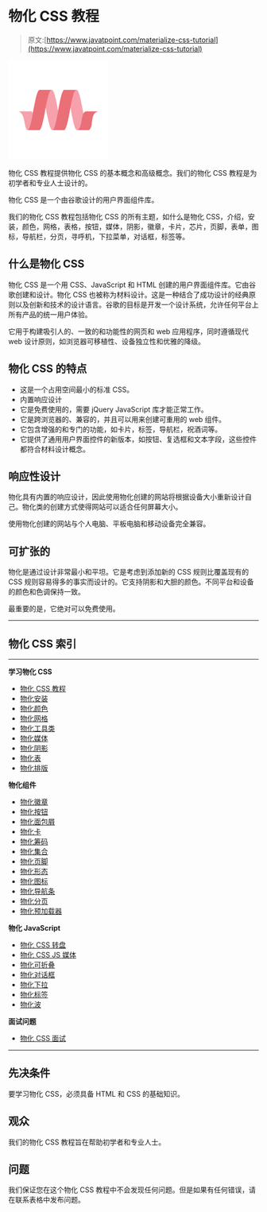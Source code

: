 # 物化 CSS 教程

> 原文:[https://www.javatpoint.com/materialize-css-tutorial](https://www.javatpoint.com/materialize-css-tutorial)

![Materialize CSS Tutorial](img/8ba175141f4ad7c42fce59b9b852e665.png)

物化 CSS 教程提供物化 CSS 的基本概念和高级概念。我们的物化 CSS 教程是为初学者和专业人士设计的。

物化 CSS 是一个由谷歌设计的用户界面组件库。

我们的物化 CSS 教程包括物化 CSS 的所有主题，如什么是物化 CSS，介绍，安装，颜色，网格，表格，按钮，媒体，阴影，徽章，卡片，芯片，页脚，表单，图标，导航栏，分页，寻呼机，下拉菜单，对话框，标签等。

## 什么是物化 CSS

物化 CSS 是一个用 CSS、JavaScript 和 HTML 创建的用户界面组件库。它由谷歌创建和设计。物化 CSS 也被称为材料设计。这是一种结合了成功设计的经典原则以及创新和技术的设计语言。谷歌的目标是开发一个设计系统，允许任何平台上所有产品的统一用户体验。

它用于构建吸引人的、一致的和功能性的网页和 web 应用程序，同时遵循现代 web 设计原则，如浏览器可移植性、设备独立性和优雅的降级。

## 物化 CSS 的特点

*   这是一个占用空间最小的标准 CSS。
*   内置响应设计
*   它是免费使用的，需要 jQuery JavaScript 库才能正常工作。
*   它是跨浏览器的、兼容的，并且可以用来创建可重用的 web 组件。
*   它包含增强的和专门的功能，如卡片，标签，导航栏，祝酒词等。
*   它提供了通用用户界面控件的新版本，如按钮、复选框和文本字段，这些控件都符合材料设计概念。

## 响应性设计

物化具有内置的响应设计，因此使用物化创建的网站将根据设备大小重新设计自己。物化类的创建方式使得网站可以适合任何屏幕大小。

使用物化创建的网站与个人电脑、平板电脑和移动设备完全兼容。

## 可扩张的

物化是通过设计非常最小和平坦。它是考虑到添加新的 CSS 规则比覆盖现有的 CSS 规则容易得多的事实而设计的。它支持阴影和大胆的颜色。不同平台和设备的颜色和色调保持一致。

最重要的是，它绝对可以免费使用。

* * *

## 物化 CSS 索引

* * *

**学习物化 CSS**

*   [物化 CSS 教程](materialize-css-tutorial)
*   [物化安装](materialize-css-installation)
*   [物化颜色](materialize-css-colors)
*   [物化网格](materialize-css-grids)
*   [物化工具类](materialize-css-utility-classes)
*   [物化媒体](materialize-css-media)
*   [物化阴影](materialize-css-shadows)
*   [物化表](materialize-css-tables)
*   [物化排版](materialize-css-typography)

**物化组件**

*   [物化徽章](materialize-css-badges)
*   [物化按钮](materialize-css-buttons)
*   [物化面包屑](materialize-css-breadcrumb)
*   [物化卡](materialize-css-cards)
*   [物化筹码](materialize-css-chips)
*   [物化集合](materialize-css-collections)
*   [物化页脚](materialize-css-footer)
*   [物化形态](materialize-css-form)
*   [物化图标](materialize-css-icons)
*   [物化导航条](materialize-css-navbar)
*   [物化分页](materialize-css-pagination)
*   [物化预加载器](materialize-css-preloader)

**物化 JavaScript**

*   [物化 CSS 转盘](materialize-css-carousel)
*   [物化 CSS JS 媒体](materialize-css-js-media)
*   [物化可折叠](materialize-css-collapsible)
*   [物化对话框](materialize-css-dialogs)
*   [物化下拉](materialize-css-dropdowns)
*   [物化标签](materialize-css-tabs)
*   [物化波](materialize-css-waves)

**面试问题**

*   [物化 CSS 面试](materialize-css-interview-questions)

* * *

## 先决条件

要学习物化 CSS，必须具备 HTML 和 CSS 的基础知识。

## 观众

我们的物化 CSS 教程旨在帮助初学者和专业人士。

## 问题

我们保证您在这个物化 CSS 教程中不会发现任何问题。但是如果有任何错误，请在联系表格中发布问题。